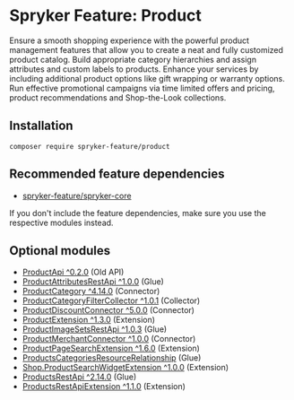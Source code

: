 # Spryker Feature: Product

Ensure a smooth shopping experience with the powerful product management features that allow you to create a neat and fully customized product catalog. Build appropriate category hierarchies and assign attributes and custom labels to products. Enhance your services by including additional product options like gift wrapping or warranty options. Run effective promotional campaigns via time limited offers and pricing, product recommendations and Shop-the-Look collections.

## Installation

```
composer require spryker-feature/product
```

## Recommended feature dependencies
- [spryker-feature/spryker-core](https://github.com/spryker-feature/spryker-core)

If you don't include the feature dependencies, make sure you use the respective modules instead.

## Optional modules
- [ProductApi ^0.2.0](https://github.com/spryker/product-api) (Old API)
- [ProductAttributesRestApi ^1.0.0](https://github.com/spryker/product-attributes-rest-api) (Glue)
- [ProductCategory ^4.14.0](https://github.com/spryker/product-category) (Connector)
- [ProductCategoryFilterCollector ^1.0.1](https://github.com/spryker/product-category-filter-collector) (Collector)
- [ProductDiscountConnector ^5.0.0](https://github.com/spryker/product-discount-connector) (Connector)
- [ProductExtension ^1.3.0](https://github.com/spryker/product-extension) (Extension)
- [ProductImageSetsRestApi ^1.0.3](https://github.com/spryker/product-image-sets-rest-api) (Glue)
- [ProductMerchantConnector ^1.0.0](https://github.com/spryker/product-merchant-connector) (Connector)
- [ProductPageSearchExtension ^1.6.0](https://github.com/spryker/product-page-search-extension) (Extension)
- [ProductsCategoriesResourceRelationship](https://github.com/spryker/products-categories-resource-relationship) (Glue)
- [Shop.ProductSearchWidgetExtension ^1.0.0](https://github.com/spryker-shop/product-search-widget-extension) (Extension)
- [ProductsRestApi ^2.14.0](https://github.com/spryker/products-rest-api) (Glue)
- [ProductsRestApiExtension ^1.1.0](https://github.com/spryker/products-rest-api-extension) (Extension)
